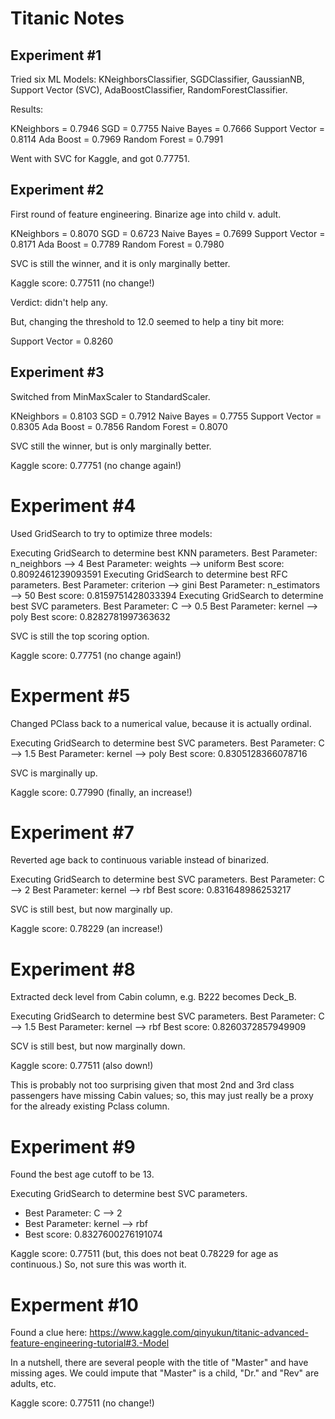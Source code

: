 # Titanic Notes

## Experiment #1

Tried six ML Models:  KNeighborsClassifier, SGDClassifier, GaussianNB,
Support Vector (SVC), AdaBoostClassifier, RandomForestClassifier.

Results:

KNeighbors = 0.7946
SGD = 0.7755
Naive Bayes = 0.7666
Support Vector = 0.8114
Ada Boost = 0.7969
Random Forest = 0.7991

Went with SVC for Kaggle, and got 0.77751.

## Experiment #2

First round of feature engineering.  Binarize age into child v. adult.

KNeighbors = 0.8070
SGD = 0.6723
Naive Bayes = 0.7699
Support Vector = 0.8171
Ada Boost = 0.7789
Random Forest = 0.7980

SVC is still the winner, and it is only marginally better.

Kaggle score:  0.77511 (no change!)

Verdict:  didn't help any.

But, changing the threshold to 12.0 seemed to help a tiny bit more:

Support Vector = 0.8260

## Experiment #3

Switched from MinMaxScaler to StandardScaler.

KNeighbors = 0.8103
SGD = 0.7912
Naive Bayes = 0.7755
Support Vector = 0.8305
Ada Boost = 0.7856
Random Forest = 0.8070

SVC still the winner, but is only marginally better.

Kaggle score:  0.77751 (no change again!)

# Experiment #4

Used GridSearch to try to optimize three models:

Executing GridSearch to determine best KNN parameters.
Best Parameter:  n_neighbors --> 4
Best Parameter:  weights --> uniform
Best score:  0.8092461239093591
Executing GridSearch to determine best RFC parameters.
Best Parameter:  criterion --> gini
Best Parameter:  n_estimators --> 50
Best score:  0.8159751428033394
Executing GridSearch to determine best SVC parameters.
Best Parameter:  C --> 0.5
Best Parameter:  kernel --> poly
Best score:  0.8282781997363632

SVC is still the top scoring option.

Kaggle score:  0.77751 (no change again!)

# Experment #5

Changed PClass back to a numerical value, because it is actually ordinal.

Executing GridSearch to determine best SVC parameters.
Best Parameter:  C --> 1.5
Best Parameter:  kernel --> poly
Best score:  0.8305128366078716

SVC is marginally up.

Kaggle score:  0.77990 (finally, an increase!)

# Experiment #7

Reverted age back to continuous variable instead of binarized.

Executing GridSearch to determine best SVC parameters.
Best Parameter:  C --> 2
Best Parameter:  kernel --> rbf
Best score:  0.831648986253217

SVC is still best, but now marginally up.

Kaggle score:  0.78229 (an increase!)

# Experiment #8

Extracted deck level from Cabin column, e.g. B222 becomes Deck_B.

Executing GridSearch to determine best SVC parameters.
Best Parameter:  C --> 1.5
Best Parameter:  kernel --> rbf
Best score:  0.8260372857949909

SCV is still best, but now marginally down.

Kaggle score:  0.77511 (also down!)

This is probably not too surprising given that most 2nd and 3rd class
passengers have missing Cabin values; so, this may just really be a proxy for
the already existing Pclass column.

# Experiment #9

Found the best age cutoff to be 13.

Executing GridSearch to determine best SVC parameters.
  - Best Parameter:  C --> 2
  - Best Parameter:  kernel --> rbf
  - Best score:  0.8327600276191074

Kaggle score:  0.77511 (but, this does not beat 0.78229 for age as continuous.)
So, not sure this was worth it.

# Experment #10

Found a clue here:  https://www.kaggle.com/qinyukun/titanic-advanced-feature-engineering-tutorial#3.-Model

In a nutshell, there are several people with the title of "Master" and have
missing ages.  We could impute that "Master" is a child, "Dr." and "Rev"
are adults, etc.

Kaggle score:  0.77511 (no change!)